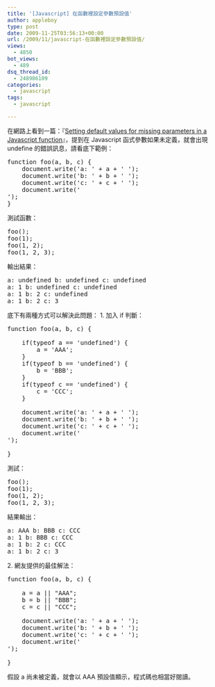 ```yaml
---
title: '[Javascript] 在函數裡設定參數預設值'
author: appleboy
type: post
date: 2009-11-25T03:56:13+00:00
url: /2009/11/javascript-在函數裡設定參數預設值/
views:
  - 4850
bot_views:
  - 489
dsq_thread_id:
  - 248986109
categories:
  - javascript
tags:
  - javascript

---
```

在網路上看到一篇：『[Setting default values for missing parameters in a Javascript function][1]』，提到在 Javascript 函式參數如果未定義，就會出現 undefine 的錯誤訊息，請看底下範例： 

<pre class="brush: jscript; title: ; notranslate" title="">function foo(a, b, c) {
    document.write('a: ' + a + ' ');
    document.write('b: ' + b + ' ');
    document.write('c: ' + c + ' ');
    document.write('<br />');
}</pre> 測試函數： 

<pre class="brush: jscript; title: ; notranslate" title="">foo();
foo(1);
foo(1, 2);
foo(1, 2, 3);</pre> 輸出結果： 

<pre class="brush: jscript; title: ; notranslate" title="">a: undefined b: undefined c: undefined
a: 1 b: undefined c: undefined
a: 1 b: 2 c: undefined
a: 1 b: 2 c: 3</pre> 底下有兩種方式可以解決此問題： 1. 加入 if 判斷： 

<pre class="brush: jscript; title: ; notranslate" title="">function foo(a, b, c) {

    if(typeof a == 'undefined') {
        a = 'AAA';
    }
    if(typeof b == 'undefined') {
        b = 'BBB';
    }
    if(typeof c == 'undefined') {
        c = 'CCC';
    }

    document.write('a: ' + a + ' ');
    document.write('b: ' + b + ' ');
    document.write('c: ' + c + ' ');
    document.write('<br />');

}</pre> 測試： 

<pre class="brush: jscript; title: ; notranslate" title="">foo();
foo(1);
foo(1, 2);
foo(1, 2, 3);</pre> 結果輸出： 

<pre class="brush: jscript; title: ; notranslate" title="">a: AAA b: BBB c: CCC
a: 1 b: BBB c: CCC
a: 1 b: 2 c: CCC
a: 1 b: 2 c: 3</pre> 2. 網友提供的最佳解法： 

<pre class="brush: jscript; title: ; notranslate" title="">function foo(a, b, c) {

    a = a || "AAA";
    b = b || "BBB";
    c = c || "CCC";

    document.write('a: ' + a + ' ');
    document.write('b: ' + b + ' ');
    document.write('c: ' + c + ' ');
    document.write('<br />');

}</pre> 假設 a 尚未被定義，就會以 AAA 預設值顯示，程式碼也相當好閱讀。

 [1]: http://www.electrictoolbox.com/default-values-missing-parameters-javascript/